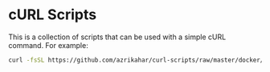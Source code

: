 # cURL Scripts

This is a collection of scripts that can be used with a simple cURL command. For example:

```sh
curl -fsSL https://github.com/azrikahar/curl-scripts/raw/master/docker/docker-compose-installation.sh | sh
```